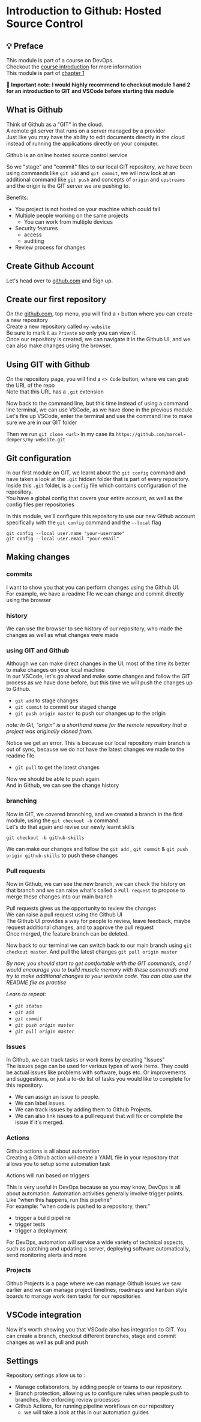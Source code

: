 # Introduction to Github: Hosted Source Control

## 💡 Preface

This module is part of a course on DevOps. </br>
Checkout the [course introduction](../../../README.md) for more information </br>
This module is part of [chapter 1](../../../chapters/chapter-1-source-control-git/README.md)

<b> 📢 Important note: I would highly recommend to checkout module 1 and 2 for an introduction to GIT and VSCode before starting this module </b>

## What is Github

Think of Github as a "GIT" in the cloud. </br>
A remote git server that runs on a server managed by a provider </br>
Just like you may have the ability to edit documents directly in the cloud instead of running the applications directly on your computer. </br>

Github is an online hosted source control service </br>

So we "stage" and "commit" files to our local GIT repository, we have been using commands like `git add` and `git commit`, we will now look at an additional command like `git push` and concepts of `origin` and `upstreams` and the origin is the GIT server we are pushing to. </br>

Benefits:

* You project is not hosted on your machine which could fail
* Multiple people working on the same projects
  * You can work from multiple devices
* Security features
  * access
  * auditing
* Review process for changes

## Create Github Account

Let's head over to [github.com](https://github.com/) and Sign up. </br>

## Create our first repository

On the [github.com](https://github.com/), top menu, you will find a `+` button where you can create a new repository </br>
Create a new repository called `my-website` </br>
Be sure to mark it as `Private` so only you can view it. </br>
Once our repository is created, we can navigate it in the Github UI, and we can also make changes using the browser. </br>

## Using GIT with Github

On the repository page, you will find a `<> Code` button, where we can grab the URL of the repo </br>
Note that this URL has a `.git` extension </br>

Now back to the command line, but this time instead of using a command line terminal, we can use VSCode, as we have done in the previous module. </br> 
Let's fire up VSCode, enter the terminal and use the command line to make sure we are in our GIT folder </br>


Then we run `git clone <url>` 
In my case its `https://github.com/marcel-dempers/my-website.git`

## Git configuration

In our first module on GIT, we learnt about the `git config` command and have taken a look at the `.git` hidden folder that is part of every repository. </br>
Inside this `.git` folder, is a `config` file which contains configuration of the repository. </br>
You have a global config that covers your entire account, as well as the config files per repositories </br>

In this module, we'll configure this repository to use our new Github account specifically with the `git config` command and the `--local` flag

```
git config --local user.name "your-username"
git config --local user.email "your-email"
```

## Making changes

### commits 
I want to show you that you can perform changes using the Github UI. </br>
For example, we have a readme file we can change and commit directly using the browser </br>

### history

We can use the browser to see history of our repository, who made the changes as well as what changes were made </br>

### using GIT and Github

Although we can make direct changes in the UI, most of the time its better to make changes on your local machine </br>
In our VSCode, let's go ahead and make some changes and follow the GIT process as we have done before, but this time we will push the changes up to Github. </br>

* `git add` to stage changes
* `git commit` to commit our staged change
* `git push origin master` to push our changes up to the origin

<i> note:  In Git, "origin" is a shorthand name for the remote repository that a project was originally cloned from. </i>

Notice we get an error. This is because our local repository main branch is out of sync, because we do not have the latest changes we made to the readme file </br>

* `git pull` to get the latest changes

Now we should be able to push again. </br>
And in Github, we can see the change history 

### branching 

Now in GIT, we covered branching, and we created a branch in the first module, using the `git checkout -b` command. </br>
Let's do that again and revise our newly learnt skills

```
git checkout -b github-skills
```

We can make our changes and follow the `git add` , `git commit` & `git push origin github-skills` to push these changes

### Pull requests

Now in Github, we can see the new branch, we can check the history on that branch and we can raise what's called a `Pull request` to propose to merge these changes into our main branch </br>

Pull requests gives us the opportunity to review the changes </br>
We can raise a pull request using the Github UI </br>
The Github UI provides a way for people to review, leave feedback, maybe request additional changes, and to approve the pull request </br>
Once merged, the feature branch can be deleted. </br>

Now back to our terminal we can switch back to our main branch using `git checkout master`.
And pull the latest changes `git pull origin master`

<i>By now, you should start to get comfortable with the GIT commands, and I would encourage you to build muscle memory with these commands and try to make additional changes to your website code. You can also use the README file as practise</i>

<i>Learn to repeat:
* `git status`
* `git add`
* `git commit`
* `git push origin master`
* `git pull origin master` 
</i>

### Issues

In Github, we can track tasks or work items by creating "Issues" </br>
The issues page can be used for various types of work items. They could be actual issues like problems with software, bugs etc. Or improvements and suggestions, or just a to-do list of tasks you would like to complete for this repository. </br>

* We can assign an issue to people.
* We can label issues.
* We can track issues by adding them to Github Projects.
* We can also link issues to a pull request that will fix or complete the issue if it's merged.

### Actions

Github actions is all about automation </br>
Creating a Github action will create a YAML file in your repository that allows you to setup some automation task </br>

Actions will run based on triggers </br>

This is very useful in DevOps because as you may know, DevOps is all about automation. Automation activities generally involve trigger points. </br>
Like "when this happens, run this pipeline" </br> 
For example: "when code is pushed to a repository, then:"

* trigger a build pipeline
* trigger tests
* trigger a deployment

For DevOps, automation will service a wide variety of technical aspects, such as patching and updating a server, deploying software automatically, send monitoring alerts and more </br>

### Projects

Github Projects is a page where we can manage Github issues we saw earlier and we can manage project timelines, roadmaps and kanban style boards to manage work item tasks for our repositories </br>

## VSCode integration

Now it's worth showing you that VSCode also has integration to GIT. 
You can create a branch, checkout different branches, stage and commit changes as well as pull and push </br>

## Settings

Repository settings allow us to :

* Manage collaborators, by adding people or teams to our repository.
* Branch protection, allowing us to configure rules when people push to branches, like enforcing review processes
* Github Actions, for running pipeline workflows on our repository
  - we will take a look at this in our automation guides
